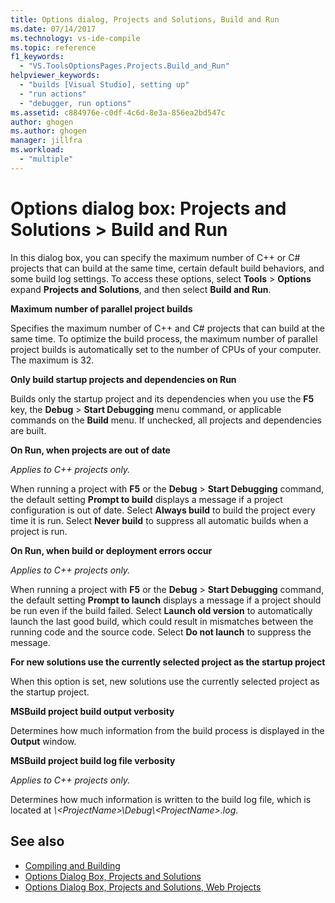 ```yaml
---
title: Options dialog, Projects and Solutions, Build and Run
ms.date: 07/14/2017
ms.technology: vs-ide-compile
ms.topic: reference
f1_keywords:
  - "VS.ToolsOptionsPages.Projects.Build_and_Run"
helpviewer_keywords:
  - "builds [Visual Studio], setting up"
  - "run actions"
  - "debugger, run options"
ms.assetid: c884976e-c0df-4c6d-8e3a-856ea2bd547c
author: ghogen
ms.author: ghogen
manager: jillfra
ms.workload:
  - "multiple"
---
```

# Options dialog box: Projects and Solutions \> Build and Run

In this dialog box, you can specify the maximum number of C++ or C# projects that can build at the same time, certain default build behaviors, and some build log settings. To access these options, select **Tools** > **Options** expand **Projects and Solutions**, and then select **Build and Run**.

**Maximum number of parallel project builds**

Specifies the maximum number of C++ and C# projects that can build at the same time. To optimize the build process, the maximum number of parallel project builds is automatically set to the number of CPUs of your computer. The maximum is 32.

**Only build startup projects and dependencies on Run**

Builds only the startup project and its dependencies when you use the **F5** key, the **Debug** > **Start Debugging** menu command, or applicable commands on the **Build** menu. If unchecked, all projects and dependencies are built.

**On Run, when projects are out of date**

*Applies to C++ projects only.*

When running a project with **F5** or the **Debug** > **Start Debugging** command, the default setting **Prompt to build** displays a message if a project configuration is out of date. Select **Always build** to build the project every time it is run. Select **Never build** to suppress all automatic builds when a project is run.

**On Run, when build or deployment errors occur**

*Applies to C++ projects only.*

When running a project with **F5** or the **Debug** > **Start Debugging** command, the default setting **Prompt to launch** displays a message if a project should be run even if the build failed. Select **Launch old version** to automatically launch the last good build, which could result in mismatches between the running code and the source code. Select **Do not launch** to suppress the message.

**For new solutions use the currently selected project as the startup project**

When this option is set, new solutions use the currently selected project as the startup project.

**MSBuild project build output verbosity**

Determines how much information from the build process is displayed in the **Output** window.

**MSBuild project build log file verbosity**

*Applies to C++ projects only.*

Determines how much information is written to the build log file, which is located at *\\\<ProjectName>\Debug\\\<ProjectName>.log*.

## See also

- [Compiling and Building](../../ide/compiling-and-building-in-visual-studio.md)
- [Options Dialog Box, Projects and Solutions](projects-and-solutions-options-dialog-box.md)
- [Options Dialog Box, Projects and Solutions, Web Projects](options-dialog-box-projects-and-solutions-web-projects.md)